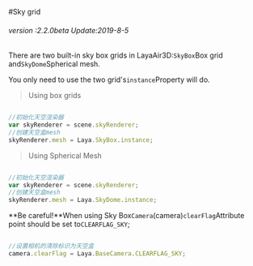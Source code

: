 #Sky grid

###### *version :2.2.0beta   Update:2019-8-5*

There are two built-in sky box grids in LayaAir3D:`SkyBox`Box grid and`SkyDome`Spherical mesh.

You only need to use the two grid's`instance`Property will do.

> Using box grids


```typescript

//初始化天空渲染器
var skyRenderer = scene.skyRenderer;
//创建天空盒mesh
skyRenderer.mesh = Laya.SkyBox.instance;
```


> Using Spherical Mesh


```typescript

//初始化天空渲染器
var skyRenderer = scene.skyRenderer;
//创建天空盒mesh
skyRenderer.mesh = Laya.SkyDome.instance;
```


**Be careful!**When using Sky Box`Camera`(camera)`clearFlag`Attribute point should be set to`CLEARFLAG_SKY`;


```typescript

//设置相机的清除标识为天空盒
camera.clearFlag = Laya.BaseCamera.CLEARFLAG_SKY;
```


